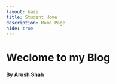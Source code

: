 ```yaml
---
layout: base
title: Student Home 
description: Home Page
hide: true
---
```


# Weclome to my Blog
#### By Arush Shah

